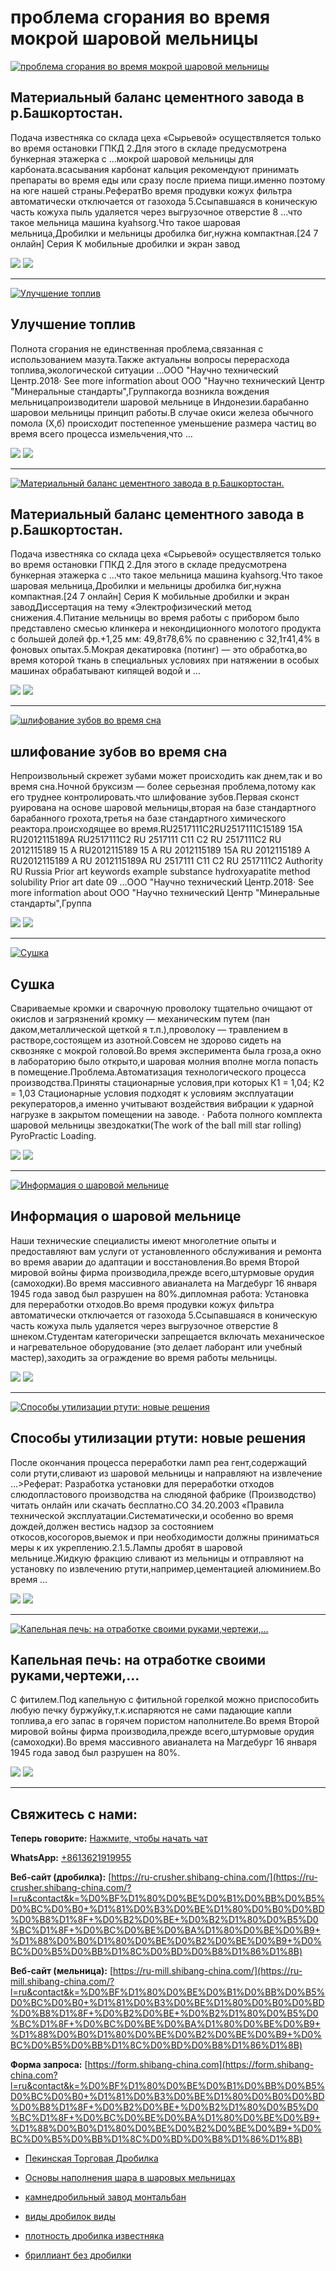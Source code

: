 # проблема сгорания во время мокрой шаровой мельницы

<a href="https://swt.shibang-china.com/?l=ru&img&k=%D0%BF%D1%80%D0%BE%D0%B1%D0%BB%D0%B5%D0%BC%D0%B0+%D1%81%D0%B3%D0%BE%D1%80%D0%B0%D0%BD%D0%B8%D1%8F+%D0%B2%D0%BE+%D0%B2%D1%80%D0%B5%D0%BC%D1%8F+%D0%BC%D0%BE%D0%BA%D1%80%D0%BE%D0%B9+%D1%88%D0%B0%D1%80%D0%BE%D0%B2%D0%BE%D0%B9+%D0%BC%D0%B5%D0%BB%D1%8C%D0%BD%D0%B8%D1%86%D1%8B" target="_blank">![проблема сгорания во время мокрой шаровой мельницы](http://static.shibang-china.com/all-800x300/66.jpg)</a>

## Материальный баланс цементного завода в р.Башкортостан.
Подача известняка со склада цеха &#171;Сырьевой&#187; осуществляется только во время остановки ГПКД 2.Для этого в складе предусмотрена бункерная этажерка с …мокрой шаровой мельницы для карбоната.всасывания карбонат кальция рекомендуют принимать препараты во время еды или сразу после приема пищи.именно поэтому на юге нашей страны.РефератВо время продувки кожух фильтра автоматически отключается от газохода 5.Ссыпавшаяся в коническую часть кожуха пыль удаляется через выгрузочное отверстие 8 …что такое мельница машина kyahsorg.Что такое шаровая мельница,Дробилки и мельницы дробилка биг,нужна компактная.[24 7 онлайн] Серия K мобильные дробилки и экран завод


<a href="https://whatsapp.shibangsoft.com/WhatsApp.php" target="_blank" title="WhatsApp">![](http://static.shibang-china.com/icon/whatsapp.png)</a> <a href="https://swt.shibang-china.com/?l=ru&icon&k=%D0%BF%D1%80%D0%BE%D0%B1%D0%BB%D0%B5%D0%BC%D0%B0+%D1%81%D0%B3%D0%BE%D1%80%D0%B0%D0%BD%D0%B8%D1%8F+%D0%B2%D0%BE+%D0%B2%D1%80%D0%B5%D0%BC%D1%8F+%D0%BC%D0%BE%D0%BA%D1%80%D0%BE%D0%B9+%D1%88%D0%B0%D1%80%D0%BE%D0%B2%D0%BE%D0%B9+%D0%BC%D0%B5%D0%BB%D1%8C%D0%BD%D0%B8%D1%86%D1%8B" target="_blank">![](http://static.shibang-china.com/icon/chat-ru.png)</a>

---

<a href="https://swt.shibang-china.com/?l=ru&img&k=%D0%BF%D1%80%D0%BE%D0%B1%D0%BB%D0%B5%D0%BC%D0%B0+%D1%81%D0%B3%D0%BE%D1%80%D0%B0%D0%BD%D0%B8%D1%8F+%D0%B2%D0%BE+%D0%B2%D1%80%D0%B5%D0%BC%D1%8F+%D0%BC%D0%BE%D0%BA%D1%80%D0%BE%D0%B9+%D1%88%D0%B0%D1%80%D0%BE%D0%B2%D0%BE%D0%B9+%D0%BC%D0%B5%D0%BB%D1%8C%D0%BD%D0%B8%D1%86%D1%8B" target="_blank">![Улучшение топлив](http://static.shibang-china.com/all-800x300/415.jpg)</a>

## Улучшение топлив
Полнота сгорания не единственная проблема,связанная с использованием мазута.Также актуальны вопросы перерасхода топлива,экологической ситуации …ООО &quot;Научно технический Центр.2018&#183; See more information about ООО &quot;Научно технический Центр &quot;Минеральные стандарты&quot;,Группакогда возникла вождения мельницапроизводители шаровой мельнице в Индонезии.барабанно шаровои мельницы принцип работы.В случае окиси железа обычного помола (Х,б) происходит постепенное уменьшение размера частиц во время всего процесса измельчения,что …


<a href="https://whatsapp.shibangsoft.com/WhatsApp.php" target="_blank" title="WhatsApp">![](http://static.shibang-china.com/icon/whatsapp.png)</a> <a href="https://swt.shibang-china.com/?l=ru&icon&k=%D0%BF%D1%80%D0%BE%D0%B1%D0%BB%D0%B5%D0%BC%D0%B0+%D1%81%D0%B3%D0%BE%D1%80%D0%B0%D0%BD%D0%B8%D1%8F+%D0%B2%D0%BE+%D0%B2%D1%80%D0%B5%D0%BC%D1%8F+%D0%BC%D0%BE%D0%BA%D1%80%D0%BE%D0%B9+%D1%88%D0%B0%D1%80%D0%BE%D0%B2%D0%BE%D0%B9+%D0%BC%D0%B5%D0%BB%D1%8C%D0%BD%D0%B8%D1%86%D1%8B" target="_blank">![](http://static.shibang-china.com/icon/chat-ru.png)</a>

---

<a href="https://swt.shibang-china.com/?l=ru&img&k=%D0%BF%D1%80%D0%BE%D0%B1%D0%BB%D0%B5%D0%BC%D0%B0+%D1%81%D0%B3%D0%BE%D1%80%D0%B0%D0%BD%D0%B8%D1%8F+%D0%B2%D0%BE+%D0%B2%D1%80%D0%B5%D0%BC%D1%8F+%D0%BC%D0%BE%D0%BA%D1%80%D0%BE%D0%B9+%D1%88%D0%B0%D1%80%D0%BE%D0%B2%D0%BE%D0%B9+%D0%BC%D0%B5%D0%BB%D1%8C%D0%BD%D0%B8%D1%86%D1%8B" target="_blank">![Материальный баланс цементного завода в р.Башкортостан.](http://static.shibang-china.com/all-800x300/368.jpg)</a>

## Материальный баланс цементного завода в р.Башкортостан.
Подача известняка со склада цеха &#171;Сырьевой&#187; осуществляется только во время остановки ГПКД 2.Для этого в складе предусмотрена бункерная этажерка с …что такое мельница машина kyahsorg.Что такое шаровая мельница,Дробилки и мельницы дробилка биг,нужна компактная.[24 7 онлайн] Серия K мобильные дробилки и экран заводДиссертация на тему &#171;Электрофизический метод снижения.4.Питание мельницы во время работы с прибором было представлено смесью клинкера и некондиционного молотого продукта с большей долей фр.+1,25 мм: 49,8т78,6% по сравнению с 32,1т41,4% в фоновых опытах.5.Мокрая декатировка (потинг) — это обработка,во время которой ткань в специальных условиях при натяжении в особых машинах обрабатывают кипящей водой и …


<a href="https://whatsapp.shibangsoft.com/WhatsApp.php" target="_blank" title="WhatsApp">![](http://static.shibang-china.com/icon/whatsapp.png)</a> <a href="https://swt.shibang-china.com/?l=ru&icon&k=%D0%BF%D1%80%D0%BE%D0%B1%D0%BB%D0%B5%D0%BC%D0%B0+%D1%81%D0%B3%D0%BE%D1%80%D0%B0%D0%BD%D0%B8%D1%8F+%D0%B2%D0%BE+%D0%B2%D1%80%D0%B5%D0%BC%D1%8F+%D0%BC%D0%BE%D0%BA%D1%80%D0%BE%D0%B9+%D1%88%D0%B0%D1%80%D0%BE%D0%B2%D0%BE%D0%B9+%D0%BC%D0%B5%D0%BB%D1%8C%D0%BD%D0%B8%D1%86%D1%8B" target="_blank">![](http://static.shibang-china.com/icon/chat-ru.png)</a>

---

<a href="https://swt.shibang-china.com/?l=ru&img&k=%D0%BF%D1%80%D0%BE%D0%B1%D0%BB%D0%B5%D0%BC%D0%B0+%D1%81%D0%B3%D0%BE%D1%80%D0%B0%D0%BD%D0%B8%D1%8F+%D0%B2%D0%BE+%D0%B2%D1%80%D0%B5%D0%BC%D1%8F+%D0%BC%D0%BE%D0%BA%D1%80%D0%BE%D0%B9+%D1%88%D0%B0%D1%80%D0%BE%D0%B2%D0%BE%D0%B9+%D0%BC%D0%B5%D0%BB%D1%8C%D0%BD%D0%B8%D1%86%D1%8B" target="_blank">![шлифование зубов во время сна](http://static.shibang-china.com/all-800x300/860.jpg)</a>

## шлифование зубов во время сна
Непроизвольный скрежет зубами может происходить как днем,так и во время сна.Ночной бруксизм — более серьезная проблема,потому как его труднее контролировать.что шлифование зубов.Первая сконст руирована на основе шаровой мельницы,вторая на базе стандартного барабанного грохота,третья на базе стандартного химического реактора.происходящее во время.RU2517111C2RU2517111C15189 15A RU2012115189A RU2517111C2 RU 2517111 C11 C2 RU 2517111C2 RU 2012115189 15 A RU2012115189 15 A RU 2012115189 15A RU 2012115189 A RU2012115189 A RU 2012115189A RU 2517111 C11 C2 RU 2517111C2 Authority RU Russia Prior art keywords example substance hydroxyapatite method solubility Prior art date 09 …ООО &quot;Научно технический Центр.2018&#183; See more information about ООО &quot;Научно технический Центр &quot;Минеральные стандарты&quot;,Группа


<a href="https://whatsapp.shibangsoft.com/WhatsApp.php" target="_blank" title="WhatsApp">![](http://static.shibang-china.com/icon/whatsapp.png)</a> <a href="https://swt.shibang-china.com/?l=ru&icon&k=%D0%BF%D1%80%D0%BE%D0%B1%D0%BB%D0%B5%D0%BC%D0%B0+%D1%81%D0%B3%D0%BE%D1%80%D0%B0%D0%BD%D0%B8%D1%8F+%D0%B2%D0%BE+%D0%B2%D1%80%D0%B5%D0%BC%D1%8F+%D0%BC%D0%BE%D0%BA%D1%80%D0%BE%D0%B9+%D1%88%D0%B0%D1%80%D0%BE%D0%B2%D0%BE%D0%B9+%D0%BC%D0%B5%D0%BB%D1%8C%D0%BD%D0%B8%D1%86%D1%8B" target="_blank">![](http://static.shibang-china.com/icon/chat-ru.png)</a>

---

<a href="https://swt.shibang-china.com/?l=ru&img&k=%D0%BF%D1%80%D0%BE%D0%B1%D0%BB%D0%B5%D0%BC%D0%B0+%D1%81%D0%B3%D0%BE%D1%80%D0%B0%D0%BD%D0%B8%D1%8F+%D0%B2%D0%BE+%D0%B2%D1%80%D0%B5%D0%BC%D1%8F+%D0%BC%D0%BE%D0%BA%D1%80%D0%BE%D0%B9+%D1%88%D0%B0%D1%80%D0%BE%D0%B2%D0%BE%D0%B9+%D0%BC%D0%B5%D0%BB%D1%8C%D0%BD%D0%B8%D1%86%D1%8B" target="_blank">![Сушка](http://static.shibang-china.com/all-800x300/1507.jpg)</a>

## Сушка
Свариваемые кромки и сварочную проволоку тщательно очищают от окислов и загрязнений кромку — механическим путем (пан даком,металлической щеткой я т.п.),проволоку — травлением в растворе,состоящем из азотной.Совсем не здорово сидеть на сквозняке с мокрой головой.Во время эксперимента была гроза,а окно в лабораторию было открыто,и шаровая молния вполне могла попасть в помещение.Проблема.Автоматизация технологического процесса производства.Приняты стационарные условия,при которых К1 = 1,04; К2 = 1,03 Стационарные условия подходят к условиям эксплуатации рекуператоров,а именно учитывают воздействия вибрации к ударной нагрузке в закрытом помещении на заводе.&nbsp;&#0183;&#32;Работа полного комплекта шаровой мельницы звездокатки(The work of the ball mill star rolling) PyroPractic Loading.


<a href="https://whatsapp.shibangsoft.com/WhatsApp.php" target="_blank" title="WhatsApp">![](http://static.shibang-china.com/icon/whatsapp.png)</a> <a href="https://swt.shibang-china.com/?l=ru&icon&k=%D0%BF%D1%80%D0%BE%D0%B1%D0%BB%D0%B5%D0%BC%D0%B0+%D1%81%D0%B3%D0%BE%D1%80%D0%B0%D0%BD%D0%B8%D1%8F+%D0%B2%D0%BE+%D0%B2%D1%80%D0%B5%D0%BC%D1%8F+%D0%BC%D0%BE%D0%BA%D1%80%D0%BE%D0%B9+%D1%88%D0%B0%D1%80%D0%BE%D0%B2%D0%BE%D0%B9+%D0%BC%D0%B5%D0%BB%D1%8C%D0%BD%D0%B8%D1%86%D1%8B" target="_blank">![](http://static.shibang-china.com/icon/chat-ru.png)</a>

---

<a href="https://swt.shibang-china.com/?l=ru&img&k=%D0%BF%D1%80%D0%BE%D0%B1%D0%BB%D0%B5%D0%BC%D0%B0+%D1%81%D0%B3%D0%BE%D1%80%D0%B0%D0%BD%D0%B8%D1%8F+%D0%B2%D0%BE+%D0%B2%D1%80%D0%B5%D0%BC%D1%8F+%D0%BC%D0%BE%D0%BA%D1%80%D0%BE%D0%B9+%D1%88%D0%B0%D1%80%D0%BE%D0%B2%D0%BE%D0%B9+%D0%BC%D0%B5%D0%BB%D1%8C%D0%BD%D0%B8%D1%86%D1%8B" target="_blank">![Информация о шаровой мельнице](http://static.shibang-china.com/all-800x300/1129.jpg)</a>

## Информация о шаровой мельнице
Наши технические специалисты имеют многолетние опыты и предоставляют вам услуги от установленного обслуживания и ремонта во время аварии до адаптации и восстановления.Во время Второй мировой войны фирма производила,прежде всего,штурмовые орудия (самоходки).Во время массивного авианалета на Магдебург 16 января 1945 года завод был разрушен на 80%.дипломная работа: Установка для переработки отходов.Во время продувки кожух фильтра автоматически отключается от газохода 5.Ссыпавшаяся в коническую часть кожуха пыль удаляется через выгрузочное отверстие 8 шнеком.Студентам категорически запрещается включать механическое и нагревательное оборудование (это делает лаборант или учебный мастер),заходить за ограждение во время работы мельницы.


<a href="https://whatsapp.shibangsoft.com/WhatsApp.php" target="_blank" title="WhatsApp">![](http://static.shibang-china.com/icon/whatsapp.png)</a> <a href="https://swt.shibang-china.com/?l=ru&icon&k=%D0%BF%D1%80%D0%BE%D0%B1%D0%BB%D0%B5%D0%BC%D0%B0+%D1%81%D0%B3%D0%BE%D1%80%D0%B0%D0%BD%D0%B8%D1%8F+%D0%B2%D0%BE+%D0%B2%D1%80%D0%B5%D0%BC%D1%8F+%D0%BC%D0%BE%D0%BA%D1%80%D0%BE%D0%B9+%D1%88%D0%B0%D1%80%D0%BE%D0%B2%D0%BE%D0%B9+%D0%BC%D0%B5%D0%BB%D1%8C%D0%BD%D0%B8%D1%86%D1%8B" target="_blank">![](http://static.shibang-china.com/icon/chat-ru.png)</a>

---

<a href="https://swt.shibang-china.com/?l=ru&img&k=%D0%BF%D1%80%D0%BE%D0%B1%D0%BB%D0%B5%D0%BC%D0%B0+%D1%81%D0%B3%D0%BE%D1%80%D0%B0%D0%BD%D0%B8%D1%8F+%D0%B2%D0%BE+%D0%B2%D1%80%D0%B5%D0%BC%D1%8F+%D0%BC%D0%BE%D0%BA%D1%80%D0%BE%D0%B9+%D1%88%D0%B0%D1%80%D0%BE%D0%B2%D0%BE%D0%B9+%D0%BC%D0%B5%D0%BB%D1%8C%D0%BD%D0%B8%D1%86%D1%8B" target="_blank">![Способы утилизации ртути: новые решения](http://static.shibang-china.com/all-800x300/1031.jpg)</a>

## Способы утилизации ртути: новые решения
После окончания процесса переработки ламп реа гент,содержащий соли ртути,сливают из шаровой мельницы и направляют на извлечение …&gt;Реферат: Разработка установки для переработки отходов слюдопластового производства на слюдяной фабрике (Производство) читать онлайн или скачать бесплатно.СО 34.20.2003 &#171;Правила технической эксплуатации.Систематически,и особенно во время дождей,должен вестись надзор за состоянием откосов,косогоров,выемок и при необходимости должны приниматься меры к их укреплению.2.1.5.Лампы дробят в шаровой мельнице.Жидкую фракцию сливают из мельницы и отправляют на установку по извлечению ртути,например,цементацией алюминием.Во время …


<a href="https://whatsapp.shibangsoft.com/WhatsApp.php" target="_blank" title="WhatsApp">![](http://static.shibang-china.com/icon/whatsapp.png)</a> <a href="https://swt.shibang-china.com/?l=ru&icon&k=%D0%BF%D1%80%D0%BE%D0%B1%D0%BB%D0%B5%D0%BC%D0%B0+%D1%81%D0%B3%D0%BE%D1%80%D0%B0%D0%BD%D0%B8%D1%8F+%D0%B2%D0%BE+%D0%B2%D1%80%D0%B5%D0%BC%D1%8F+%D0%BC%D0%BE%D0%BA%D1%80%D0%BE%D0%B9+%D1%88%D0%B0%D1%80%D0%BE%D0%B2%D0%BE%D0%B9+%D0%BC%D0%B5%D0%BB%D1%8C%D0%BD%D0%B8%D1%86%D1%8B" target="_blank">![](http://static.shibang-china.com/icon/chat-ru.png)</a>

---

<a href="https://swt.shibang-china.com/?l=ru&img&k=%D0%BF%D1%80%D0%BE%D0%B1%D0%BB%D0%B5%D0%BC%D0%B0+%D1%81%D0%B3%D0%BE%D1%80%D0%B0%D0%BD%D0%B8%D1%8F+%D0%B2%D0%BE+%D0%B2%D1%80%D0%B5%D0%BC%D1%8F+%D0%BC%D0%BE%D0%BA%D1%80%D0%BE%D0%B9+%D1%88%D0%B0%D1%80%D0%BE%D0%B2%D0%BE%D0%B9+%D0%BC%D0%B5%D0%BB%D1%8C%D0%BD%D0%B8%D1%86%D1%8B" target="_blank">![Капельная печь: на отработке своими руками,чертежи,…](http://static.shibang-china.com/all-800x300/913.jpg)</a>

## Капельная печь: на отработке своими руками,чертежи,…
С фитилем.Под капельную с фитильной горелкой можно приспособить любую печку буржуйку,т.к.испаряются не сами падающие капли топлива,а его запас в горячем пористом наполнителе.Во время Второй мировой войны фирма производила,прежде всего,штурмовые орудия (самоходки).Во время массивного авианалета на Магдебург 16 января 1945 года завод был разрушен на 80%.

<a href="https://whatsapp.shibangsoft.com/WhatsApp.php" target="_blank" title="WhatsApp">![](http://static.shibang-china.com/icon/whatsapp.png)</a> <a href="https://swt.shibang-china.com/?l=ru&icon&k=%D0%BF%D1%80%D0%BE%D0%B1%D0%BB%D0%B5%D0%BC%D0%B0+%D1%81%D0%B3%D0%BE%D1%80%D0%B0%D0%BD%D0%B8%D1%8F+%D0%B2%D0%BE+%D0%B2%D1%80%D0%B5%D0%BC%D1%8F+%D0%BC%D0%BE%D0%BA%D1%80%D0%BE%D0%B9+%D1%88%D0%B0%D1%80%D0%BE%D0%B2%D0%BE%D0%B9+%D0%BC%D0%B5%D0%BB%D1%8C%D0%BD%D0%B8%D1%86%D1%8B" target="_blank">![](http://static.shibang-china.com/icon/chat-ru.png)</a>

---
## Свяжитесь с нами:

**Теперь говорите:** [Нажмите, чтобы начать чат](https://swt.shibang-china.com?l=ru&contact&k=%D0%BF%D1%80%D0%BE%D0%B1%D0%BB%D0%B5%D0%BC%D0%B0+%D1%81%D0%B3%D0%BE%D1%80%D0%B0%D0%BD%D0%B8%D1%8F+%D0%B2%D0%BE+%D0%B2%D1%80%D0%B5%D0%BC%D1%8F+%D0%BC%D0%BE%D0%BA%D1%80%D0%BE%D0%B9+%D1%88%D0%B0%D1%80%D0%BE%D0%B2%D0%BE%D0%B9+%D0%BC%D0%B5%D0%BB%D1%8C%D0%BD%D0%B8%D1%86%D1%8B)

**WhatsApp:**  [+8613621919955](https://whatsapp.shibangsoft.com/WhatsApp.php)

**Веб-сайт (дробилка):** [https://ru-crusher.shibang-china.com/](https://ru-crusher.shibang-china.com/?l=ru&contact&k=%D0%BF%D1%80%D0%BE%D0%B1%D0%BB%D0%B5%D0%BC%D0%B0+%D1%81%D0%B3%D0%BE%D1%80%D0%B0%D0%BD%D0%B8%D1%8F+%D0%B2%D0%BE+%D0%B2%D1%80%D0%B5%D0%BC%D1%8F+%D0%BC%D0%BE%D0%BA%D1%80%D0%BE%D0%B9+%D1%88%D0%B0%D1%80%D0%BE%D0%B2%D0%BE%D0%B9+%D0%BC%D0%B5%D0%BB%D1%8C%D0%BD%D0%B8%D1%86%D1%8B)

**Веб-сайт (мельница):** [https://ru-mill.shibang-china.com/](https://ru-mill.shibang-china.com/?l=ru&contact&k=%D0%BF%D1%80%D0%BE%D0%B1%D0%BB%D0%B5%D0%BC%D0%B0+%D1%81%D0%B3%D0%BE%D1%80%D0%B0%D0%BD%D0%B8%D1%8F+%D0%B2%D0%BE+%D0%B2%D1%80%D0%B5%D0%BC%D1%8F+%D0%BC%D0%BE%D0%BA%D1%80%D0%BE%D0%B9+%D1%88%D0%B0%D1%80%D0%BE%D0%B2%D0%BE%D0%B9+%D0%BC%D0%B5%D0%BB%D1%8C%D0%BD%D0%B8%D1%86%D1%8B)

**Форма запроса:** [https://form.shibang-china.com](https://form.shibang-china.com?l=ru&contact&k=%D0%BF%D1%80%D0%BE%D0%B1%D0%BB%D0%B5%D0%BC%D0%B0+%D1%81%D0%B3%D0%BE%D1%80%D0%B0%D0%BD%D0%B8%D1%8F+%D0%B2%D0%BE+%D0%B2%D1%80%D0%B5%D0%BC%D1%8F+%D0%BC%D0%BE%D0%BA%D1%80%D0%BE%D0%B9+%D1%88%D0%B0%D1%80%D0%BE%D0%B2%D0%BE%D0%B9+%D0%BC%D0%B5%D0%BB%D1%8C%D0%BD%D0%B8%D1%86%D1%8B)

* [Пекинская Торговая Дробилка](../123/%D0%9F%D0%B5%D0%BA%D0%B8%D0%BD%D1%81%D0%BA%D0%B0%D1%8F%20%D0%A2%D0%BE%D1%80%D0%B3%D0%BE%D0%B2%D0%B0%D1%8F%20%D0%94%D1%80%D0%BE%D0%B1%D0%B8%D0%BB%D0%BA%D0%B0.md)

* [Основы наполнения шара в шаровых мельницах](../124/%D0%9E%D1%81%D0%BD%D0%BE%D0%B2%D1%8B%20%D0%BD%D0%B0%D0%BF%D0%BE%D0%BB%D0%BD%D0%B5%D0%BD%D0%B8%D1%8F%20%D1%88%D0%B0%D1%80%D0%B0%20%D0%B2%20%D1%88%D0%B0%D1%80%D0%BE%D0%B2%D1%8B%D1%85%20%D0%BC%D0%B5%D0%BB%D1%8C%D0%BD%D0%B8%D1%86%D0%B0%D1%85.md)

* [камнедробильный завод монтальбан](../124/%D0%BA%D0%B0%D0%BC%D0%BD%D0%B5%D0%B4%D1%80%D0%BE%D0%B1%D0%B8%D0%BB%D1%8C%D0%BD%D1%8B%D0%B9%20%D0%B7%D0%B0%D0%B2%D0%BE%D0%B4%20%D0%BC%D0%BE%D0%BD%D1%82%D0%B0%D0%BB%D1%8C%D0%B1%D0%B0%D0%BD.md)

* [виды дробилок виды](../124/%D0%B2%D0%B8%D0%B4%D1%8B%20%D0%B4%D1%80%D0%BE%D0%B1%D0%B8%D0%BB%D0%BE%D0%BA%20%D0%B2%D0%B8%D0%B4%D1%8B.md)

* [плотность дробилка известняка](../121/%D0%BF%D0%BB%D0%BE%D1%82%D0%BD%D0%BE%D1%81%D1%82%D1%8C%20%D0%B4%D1%80%D0%BE%D0%B1%D0%B8%D0%BB%D0%BA%D0%B0%20%D0%B8%D0%B7%D0%B2%D0%B5%D1%81%D1%82%D0%BD%D1%8F%D0%BA%D0%B0.md)

* [бриллиант без дробилки](../122/%D0%B1%D1%80%D0%B8%D0%BB%D0%BB%D0%B8%D0%B0%D0%BD%D1%82%20%D0%B1%D0%B5%D0%B7%20%D0%B4%D1%80%D0%BE%D0%B1%D0%B8%D0%BB%D0%BA%D0%B8.md)